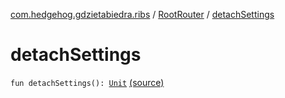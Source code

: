 [com.hedgehog.gdzietabiedra.ribs](../index.md) / [RootRouter](index.md) / [detachSettings](./detach-settings.md)

# detachSettings

`fun detachSettings(): `[`Unit`](https://kotlinlang.org/api/latest/jvm/stdlib/kotlin/-unit/index.html) [(source)](https://github.com/asvid/GdzieTaBiedra/tree/master/app/src/main/java/com/hedgehog/gdzietabiedra/ribs/RootRouter.kt#L100)
